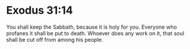 # Exodus 31:14

You shall keep the Sabbath, because it is holy for you. Everyone who profanes it shall be put to death. Whoever does any work on it, that soul shall be cut off from among his people.
